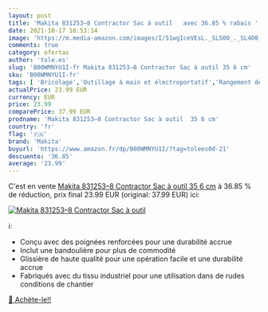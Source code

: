 ```yaml
---
layout: post
title: 'Makita 831253–8 Contractor Sac à outil   avec 36.85 % rabais '
date: 2021-10-17 16:53:14
image: 'https://m.media-amazon.com/images/I/51wgIceVEsL._SL500_._SL400_.jpg'
comments: true
category: ofertas
author: 'tole.es'
slug: 'B00WMNYU1I-fr Makita 831253–8 Contractor Sac à outil 35 6 cm'
sku: 'B00WMNYU1I-fr'
tags: [ 'Bricolage','Outillage à main et électroportatif','Rangement des outils','Sacs porte-outils','makita', ]
actualPrice: 23.99 EUR
currency: EUR
price: 23.99
comparePrice: 37.99 EUR
prodname: 'Makita 831253–8 Contractor Sac à outil  35 6 cm'
country: 'fr'
flag: '🇫🇷'
brand: 'Makita'
buyurl: 'https://www.amazon.fr/dp/B00WMNYU1I/?tag=tolees0d-21'
descuento: '36.85'
average: '23.99'
---
```


C'est en vente [Makita 831253–8 Contractor Sac à outil  35 6 cm](https://www.amazon.fr/dp/B00WMNYU1I/?tag=tolees0d-21)  à  36.85 % de réduction, prix final  23.99 EUR (original: 37.99 EUR) ici:

[![Makita 831253–8 Contractor Sac à outil  ](https://m.media-amazon.com/images/I/51wgIceVEsL._SL500_._SL400_.jpg)](https://www.amazon.fr/dp/B00WMNYU1I/?tag=tolees0d-21)

ℹ️:

- Conçu avec des poignées renforcées pour une durabilité accrue
- Inclut une bandoulière pour plus de commodité
- Glissière de haute qualité pour une opération facile et une durabilité accrue
- Fabriqués avec du tissu industriel pour une utilisation dans de rudes conditions de chantier

[🛒 Achète-le!!](https://www.amazon.fr/dp/B00WMNYU1I/?tag=tolees0d-21)
